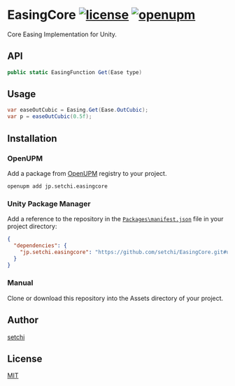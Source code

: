 # EasingCore [![license](https://img.shields.io/badge/license-MIT-green.svg?style=flat)](https://github.com/setchi/Easings/blob/master/LICENSE) [![openupm](https://img.shields.io/npm/v/jp.setchi.easingcore?label=openupm&registry_uri=https://package.openupm.com)](https://openupm.com/packages/jp.setchi.easingcore/)
Core Easing Implementation for Unity.

## API
```csharp
public static EasingFunction Get(Ease type)
```

## Usage
```csharp
var easeOutCubic = Easing.Get(Ease.OutCubic);
var p = easeOutCubic(0.5f);
```

## Installation
### OpenUPM
Add a package from [OpenUPM](https://openupm.com/) registry to your project.

```
openupm add jp.setchi.easingcore
```

### Unity Package Manager
Add a reference to the repository in the [`Packages\manifest.json`](https://docs.unity3d.com/Packages/com.unity.package-manager-ui@1.8/manual/index.html#project-manifests) file in your project directory:

```json
{
  "dependencies": {
    "jp.setchi.easingcore": "https://github.com/setchi/EasingCore.git#upm"
  }
}
```

### Manual
Clone or download this repository into the Assets directory of your project.

## Author
[setchi](https://github.com/setchi)

## License
[MIT](https://github.com/setchi/EasingCore/blob/master/LICENSE)
